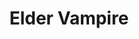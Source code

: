 ---
title: "Elder Vampire"
canonical: "skill/vampire-x"
lists:
    - essence
tier: 3
prerequisites: ["vampire-x/2"]
replacement: true
ladder: "vampire"
---